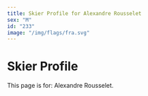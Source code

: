 ```yaml
---
title: Skier Profile for Alexandre Rousselet
sex: "M"
id: "233"
image: "/img/flags/fra.svg" 
---
```


# Skier Profile

This page is for: Alexandre Rousselet.
    